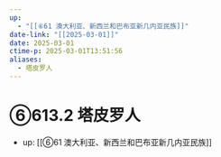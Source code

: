 ```yaml
---
up:
  - "[[⑥61 澳大利亚、新西兰和巴布亚新几内亚民族]]"
date-link: "[[2025-03-01]]"
date: 2025-03-01
ctime-p: 2025-03-01T13:51:56
aliases:
  - 塔皮罗人
---
```


# ⑥613.2 塔皮罗人

- up: [[⑥61 澳大利亚、新西兰和巴布亚新几内亚民族]]
